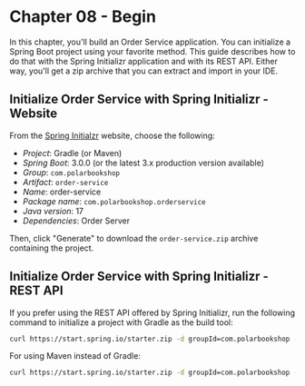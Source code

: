 # Chapter 08 - Begin

In this chapter, you'll build an Order Service application. You can initialize a Spring Boot project using your
favorite method. This guide describes how to do that with the Spring Initializr application and with its REST API.
Either way, you'll get a zip archive that you can extract and import in your IDE.

## Initialize Order Service with Spring Initializr - Website

From the [Spring Initialzr](https://start.spring.io/) website, choose the following:

* _Project_: Gradle (or Maven)
* _Spring Boot_: 3.0.0 (or the latest 3.x production version available)
* _Group_: `com.polarbookshop`
* _Artifact_: `order-service`
* _Name_: order-service
* _Package name_: `com.polarbookshop.orderservice`
* _Java version_: 17
* _Dependencies_: Order Server

Then, click "Generate" to download the `order-service.zip` archive containing the project.

## Initialize Order Service with Spring Initializr - REST API

If you prefer using the REST API offered by Spring Initializr, run the following command to initialize a project with Gradle as the build tool:

```bash
curl https://start.spring.io/starter.zip -d groupId=com.polarbookshop -d artifactId=order-service -d name=order-service -d packageName=com.polarbookshop.orderservice -d dependencies=webflux,data-r2dbc,validation,postgresql,testcontainers -d javaVersion=17 -d bootVersion=3.0.0 -d type=gradle-project -o order-service.zip
```

For using Maven instead of Gradle:

```bash
curl https://start.spring.io/starter.zip -d groupId=com.polarbookshop -d artifactId=order-service -d name=order-service -d packageName=com.polarbookshop.orderservice -d dependencies=webflux,data-r2dbc,validation,postgresql,testcontainers -d javaVersion=17 -d bootVersion=3.0.0 -o type=maven-project order-service.zip
```
